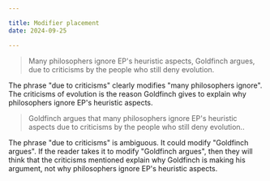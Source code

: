```yaml
---

title: Modifier placement
date: 2024-09-25

---
```



> Many philosophers ignore EP's heuristic aspects, Goldfinch argues, due to criticisms by the people who still deny evolution.

The phrase "due to criticisms" clearly modifies "many philosophers ignore". The criticisms of evolution is the reason Goldfinch gives to explain why philosophers ignore EP's heuristic aspects.

> Goldfinch argues that many philosophers ignore EP's heuristic aspects due to criticisms by the people who still deny evolution..

The phrase "due to criticisms" is ambiguous. It could modify "Goldfinch argues". If the reader takes it to modify "Goldfinch argues", then they will think that the criticisms mentioned explain why Goldfinch is making his argument, not why philosophers ignore EP's heuristic aspects.

